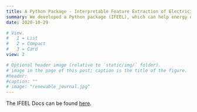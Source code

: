 ```yaml
---
title: A Python Package - Interpretable Feature Extraction of Electricity Loads (IFEEL)
summary: We developed a Python package (IFEEL), which can help energy data analysts to readily extract interpretable features of daily electricity profiles from a physical perspective. 
date: 2020-10-29

# View.
#   1 = List
#   2 = Compact
#   3 = Card
view: 2

# Optional header image (relative to `static/img/` folder).
# image in the page of this post; caption is the title of the figure.
#header:
#caption: ""   
# image: "renewable_journal.jpg"   
---
```


The IFEEL Docs can be found [here](https://maomaohu.net/software/ifeel/).